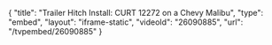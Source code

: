{
    "title": "Trailer Hitch Install: CURT 12272 on a Chevy Malibu",
    "type": "embed",
    "layout": "iframe-static",
    "videoId": "26090885",
    "url": "\/tvpembed\/26090885"
}